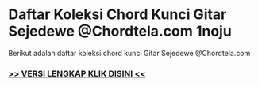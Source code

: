 
 # Daftar Koleksi Chord  Kunci Gitar Sejedewe @Chordtela.com 1noju


Berikut adalah daftar koleksi chord  kunci Gitar Sejedewe @Chordtela.com

###  <a href="https://shortlighzx.web.app?sq=Daftar Koleksi Chord  Kunci Gitar Sejedewe @Chordtela.com"> >> VERSI LENGKAP KLIK DISINI << </a>
